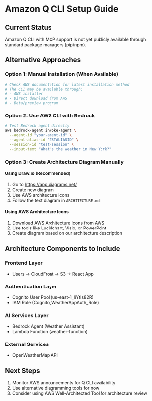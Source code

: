 # Amazon Q CLI Setup Guide

## Current Status
Amazon Q CLI with MCP support is not yet publicly available through standard package managers (pip/npm).

## Alternative Approaches

### Option 1: Manual Installation (When Available)
```bash
# Check AWS documentation for latest installation method
# The CLI may be available through:
# - AWS installer
# - Direct download from AWS
# - Beta/preview program
```

### Option 2: Use AWS CLI with Bedrock
```bash
# Test Bedrock agent directly
aws bedrock-agent invoke-agent \
  --agent-id "your-agent-id" \
  --agent-alias-id "TSTALIASID" \
  --session-id "test-session" \
  --input-text "What's the weather in New York?"
```

### Option 3: Create Architecture Diagram Manually

#### Using Draw.io (Recommended)
1. Go to https://app.diagrams.net/
2. Create new diagram
3. Use AWS architecture icons
4. Follow the text diagram in `ARCHITECTURE.md`

#### Using AWS Architecture Icons
1. Download AWS Architecture Icons from AWS
2. Use tools like Lucidchart, Visio, or PowerPoint
3. Create diagram based on our architecture description

## Architecture Components to Include

### Frontend Layer
- Users → CloudFront → S3 → React App

### Authentication Layer  
- Cognito User Pool (us-east-1_liYtIs82R)
- IAM Role (Cognito_WeatherAppAuth_Role)

### AI Services Layer
- Bedrock Agent (Weather Assistant)
- Lambda Function (weather-function)

### External Services
- OpenWeatherMap API

## Next Steps
1. Monitor AWS announcements for Q CLI availability
2. Use alternative diagramming tools for now
3. Consider using AWS Well-Architected Tool for architecture review